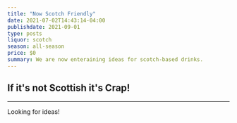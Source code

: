 ```yaml
---
title: "Now Scotch Friendly"
date: 2021-07-02T14:43:14-04:00
publishdate: 2021-09-01
type: posts
liquor: scotch
season: all-season
price: $0
summary: We are now enteraining ideas for scotch-based drinks.
---
```

## If it's not Scottish it's Crap!
---
Looking for ideas!